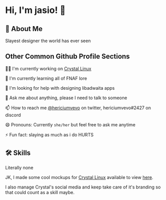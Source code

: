 
# Hi, I'm jasio! 👋


## 🚀 About Me
Slayest designer the world has ever seen



## Other Common Github Profile Sections
👩‍💻 I'm currently working on [Crystal Linux](https://getcryst.al)

🧠 I'm currently learning all of FNAF lore

🤔 I'm looking for help with designing libadwaita apps

💬 Ask me about anything, please I need to talk to someone

📫 How to reach me [@hericiumvevo](https://twitter.com/hericiumVEVO) on twitter, hericiumvevo#2427 on discord

😄 Pronouns: Currently `she/her` but feel free to ask me anytime

⚡️ Fun fact: slaying as much as i do HURTS


## 🛠 Skills
Literally none

JK, I made some cool mockups for [Crystal Linux](https://getcryst.al) available to view [here](https://github.com/crystal-linux/demos-mockups).

I also manage Crystal's social media and keep take care of it's branding so that could count as a skill maybe. 
